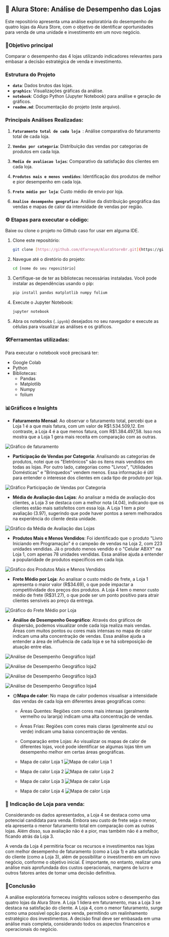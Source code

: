 ## 🏢 Alura Store: Análise de Desempenho das Lojas

Este repositório apresenta uma análise exploratória do desempenho de quatro lojas da Alura Store, com o objetivo de identificar oportunidades para venda de uma unidade e investimento em um novo negócio.

### 🎯Objetivo principal

Comparar o desempenho das 4 lojas utilizando indicadores relevantes para embasar a decisão estratégica de venda e investimento.

### Estrutura do Projeto 

- **`data`**: Dados brutos das lojas.
- **`graphics`**: Visualizações gráficas da análise.
- **`notebook`**:  Código Python (Jupyter Notebook) para análise e geração de gráficos.
- **`readme.md`**: Documentação do projeto (este arquivo).

### Principais Análises Realizadas:

1.  **`Faturamento total de cada loja `**: Análise comparativa do faturamento total de cada loja.

2.  **`Vendas por categoria`**: Distribuição das vendas por categorias de produtos em cada loja.

3.  **`Media de avaliacao lojas`**:  Comparativo da satisfação dos clientes em cada loja.

4.  **`Produtos mais e menos vendidos`**:  Identificação dos produtos de melhor e pior desempenho em cada loja.

5.  **`Frete médio por loja`**: Custo médio de envio por loja.

6.  **`Analise desempenho geografico`**: Análise da distribuição geográfica das vendas e mapas de calor da intensidade de vendas por região.


### ⚙ Etapas para executar o código:

Baixe ou clone o projeto no Github caso for usar em alguma IDE.

1.  Clone este repositório:
    ```bash
    git clone [https://github.com/dfarneym/AluraStoreBr.git](https://github.com/dfarneym/AluraStoreBr.git)
    ```
2.  Navegue até o diretório do projeto:
    ```bash
    cd [nome do seu repositório]
    ```
3.  Certifique-se de ter as bibliotecas necessárias instaladas. Você pode instalar as dependências usando o pip:
    ```bash
    pip install pandas matplotlib numpy folium
    ```
4.  Execute o Jupyter Notebook:
    ```bash
    jupyter notebook
    ```
5.  Abra os notebooks (`.ipynb`) desejados no seu navegador e execute as células para visualizar as análises e os gráficos.

### 🛠️Ferramentas utilizadas:

Para executar o notebook você precisará ter:
 - Google Colab
 - Python 
 - Bibliotecas:
   - Pandas
   - Matplotlib
   - Numpy
   - folium

### 📊Gráficos e Insights

* **Faturamento Mensal**: Ao observar o faturamento total, percebi que a Loja 1 é a que mais fatura, com um valor de R\$1.534.509,12. Em contraste, a Loja 4 é a que menos fatura, com R\$1.384.497,58. Isso nos mostra que a Loja 1 gera mais receita em comparação com as outras.

![Gráfico de faturamento](\graphics\faturamento.png)

* **Participação de Vendas por Categoria**: Analisando as categorias de produtos, notei que os "Eletrônicos" são os itens mais vendidos em todas as lojas. Por outro lado, categorias como "Livros", "Utilidades Domésticas" e "Brinquedos" vendem menos. Essa informação é útil para entender o interesse dos clientes em cada tipo de produto por loja.

![Gráfico Participação de Vendas por Categoria](\graphics\vendas_por_categoria.png)

* **Média de Avaliação das Lojas**: Ao analisar a média de avaliação dos clientes, a Loja 3 se destaca com a melhor nota (4.04), indicando que os clientes estão mais satisfeitos com essa loja. A Loja 1 tem a pior avaliação (3.97), sugerindo que pode haver pontos a serem melhorados na experiência do cliente desta unidade.

![Gráfico da Média de Avaliação das Lojas](graphics\media_de_avaliacao.png)

* **Produtos Mais e Menos Vendidos**: Foi identificado que o produto "Livro Iniciando em Programação" é o campeão de vendas na Loja 2, com 223 unidades vendidas. Já o produto menos vendido é o "Celular ABXY" na Loja 1, com apenas 78 unidades vendidas. Essa análise ajuda a entender a popularidade de produtos específicos em cada loja.

![Gráfico dos Produtos Mais e Menos Vendidos](graphics\pd_mais_menos_vendidos.png)

* **Frete Médio por Loja**: Ao analisar o custo médio de frete, a Loja 1 apresenta o maior valor (R$34.69), o que pode impactar a competitividade dos preços dos produtos. A Loja 4 tem o menor custo médio de frete (R\$31.27), o que pode ser um ponto positivo para atrair clientes sensíveis ao preço da entrega.

![Gráfico do Frete Médio por Loja](graphics\frete_medio_loja.png)

* **Análise de Desempenho Geográfico**: Através dos gráficos de dispersão, podemos visualizar onde cada loja realiza mais vendas. Áreas com muitos pontos ou cores mais intensas no mapa de calor indicam uma alta concentração de vendas. Essa análise ajuda a entender a área de influência de cada loja e se há sobreposição de atuação entre elas.

![Análise de Desempenho Geográfico loja1](graphics\dispersao_loja1.png)

![Análise de Desempenho Geográfico loja2](graphics\dispersao_loja2.png)

![Análise de Desempenho Geográfico loja3](graphics\dispersao_loja3.png)

![Análise de Desempenho Geográfico loja4](graphics\dispersao_loja4.png)

* 🌞**Mapa de calor**: No mapa de calor podemos visualisar a intensidade das vendas de cada loja em diferentes áreas geográficas como:
    - Áreas Quentes: Regiões com cores mais intensas (geralmente vermelho ou laranja) indicam uma alta concentração de vendas.
    - Áreas Frias: Regiões com cores mais claras (geralmente azul ou verde) indicam uma baixa concentração de vendas.
    - Comparação entre Lojas: Ao visualizar os mapas de calor de diferentes lojas, você pode identificar se algumas lojas têm um desempenho melhor em certas áreas geográficas.

  - Mapa de calor Loja 1
![Mapa de calor Loja 1](graphics\mapa_calor_loja1.png)
  - Mapa de calor Loja 2
![Mapa de calor Loja 2](graphics\mapa_calor_loja2.png)
  - Mapa de calor Loja 3
![Mapa de calor Loja ](graphics\mapa_calor_loja3.png)
  - Mapa de calor Loja 4
![Mapa de calor Loja ](graphics\mapa_calor_loja4.png)

### 🤝 Indicação de Loja para venda:
Considerando os dados apresentados, a Loja 4 se destaca como uma potencial candidata para venda. Embora seu custo de frete seja o menor, ela apresenta o menor faturamento total em comparação com as outras lojas. Além disso, sua avaliação não é a pior, mas também não é a melhor, ficando atrás da Loja 3.

A venda da Loja 4 permitiria focar os recursos e investimentos nas lojas com melhor desempenho de faturamento (como a Loja 1) e alta satisfação do cliente (como a Loja 3), além de possibilitar o investimento em um novo negócio, conforme o objetivo inicial. É importante, no entanto, realizar uma análise mais aprofundada dos custos operacionais, margens de lucro e outros fatores antes de tomar uma decisão definitiva.

### 🚀Conclusão

A análise exploratória forneceu insights valiosos sobre o desempenho das quatro lojas da Alura Store. A Loja 1 lidera em faturamento, mas a Loja 3 se destaca na satisfação do cliente. A Loja 4, com o menor faturamento, surge como uma possível opção para venda, permitindo um realinhamento estratégico dos investimentos. A decisão final deve ser embasada em uma análise mais completa, considerando todos os aspectos financeiros e operacionais do negócio.